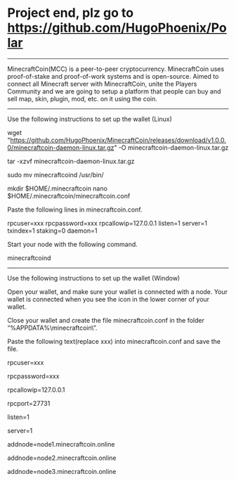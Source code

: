 # Project end, plz go to https://github.com/HugoPhoenix/Polar
-------------------------------------------------------------------------------------------------------------------------------------------------------------------------
MinecraftCoin(MCC) is a peer-to-peer cryptocurrency. MinecraftCoin uses proof-of-stake and proof-of-work systems and is open-source. Aimed to connect all Minecraft server with MinecraftCoin, unite the Players Community and we are going to setup a platform that people can buy and sell map, skin, plugin, mod, etc. on it using the coin.

--------------------------------------------------------------------------------------------------------------------------------------------------------------------------
Use the following instructions to set up the wallet (Linux)

wget "https://github.com/HugoPhoenix/MinecraftCoin/releases/download/v1.0.0.0/minecraftcoin-daemon-linux.tar.gz" -O minecraftcoin-daemon-linux.tar.gz

tar -xzvf minecraftcoin-daemon-linux.tar.gz

sudo mv minecraftcoind /usr/bin/

mkdir $HOME/.minecraftcoin
nano $HOME/.minecraftcoin/minecraftcoin.conf

Paste the following lines in minecraftcoin.conf.

rpcuser=xxx
rpcpassword=xxx
rpcallowip=127.0.0.1
listen=1
server=1
txindex=1
staking=0
daemon=1

Start your node with the following command.

minecraftcoind

--------------------------------------------------------------------------------------------------------------------------------------------------------------------------------

Use the following instructions to set up the wallet (Window)

Open your wallet, and make sure your wallet is connected with a node.
Your wallet is connected when you see the icon  in the lower corner of your wallet.

Close your wallet and create the file minecraftcoin.conf in the folder “%APPDATA%\minecraftcoin\”.

Paste the following text(replace xxx) into minecraftcoin.conf and save the file.

rpcuser=xxx 

rpcpassword=xxx 

rpcallowip=127.0.0.1 

rpcport=27731 

listen=1 

server=1 

addnode=node1.minecraftcoin.online 

addnode=node2.minecraftcoin.online 

addnode=node3.minecraftcoin.online 

